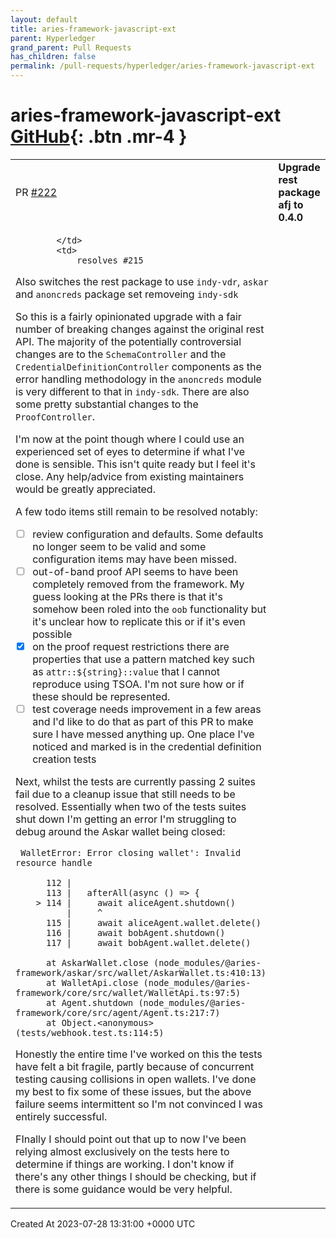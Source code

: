 ```yaml
---
layout: default
title: aries-framework-javascript-ext
parent: Hyperledger
grand_parent: Pull Requests
has_children: false
permalink: /pull-requests/hyperledger/aries-framework-javascript-ext
---
```


# aries-framework-javascript-ext <span class="fs-3 right-align">[GitHub](https://github.com/hyperledger/aries-framework-javascript-ext){: .btn .mr-4 }</span>


<div>
    <table>
        <tr>
            <td>
                PR <a href="https://github.com/hyperledger/aries-framework-javascript-ext/pull/222" class=".btn">#222</a>
            </td>
            <td>
                <b>
                    Upgrade rest package afj to 0.4.0
                </b>
            </td>
        </tr>
        <tr>
            <td>
                
            </td>
            <td>
                resolves #215 

Also switches the rest package to use `indy-vdr`, `askar` and `anoncreds` package set removeing `indy-sdk`

So this is a fairly opinionated upgrade with a fair number of breaking changes against the original rest API. The majority of the potentially controversial changes are to the `SchemaController` and the `CredentialDefinitionController` components as the error handling methodology in the `anoncreds` module is very different to that in `indy-sdk`. There are also some pretty substantial changes to the `ProofController`.

I'm now at the point though where I could use an experienced set of eyes to determine if what I've done is sensible. This isn't quite ready but I feel it's close. Any help/advice from existing maintainers would be greatly appreciated. 

A few todo items still remain to be resolved notably:

- [ ] review configuration and defaults. Some defaults no longer seem to be valid and some configuration items may have been missed. 
- [ ] out-of-band proof API seems to have been completely removed from the framework. My guess looking at the PRs there is that it's somehow been roled into the `oob` functionality but it's unclear how to replicate this or if it's even possible
- [x] on the proof request restrictions there are properties that use a pattern matched key such as `attr::${string}::value` that I cannot reproduce using TSOA. I'm not sure how or if these should be represented.
- [ ] test coverage needs improvement in a few areas and I'd like to do that as part of this PR to make sure I have messed anything up. One place I've noticed and marked is in the credential definition creation tests

Next, whilst the tests are currently passing 2 suites fail due to a cleanup issue that still needs to be resolved. Essentially when two of the tests suites shut down I'm getting an error I'm struggling to debug around the Askar wallet being closed:

```
 WalletError: Error closing wallet': Invalid resource handle

      112 |
      113 |   afterAll(async () => {
    > 114 |     await aliceAgent.shutdown()
          |     ^
      115 |     await aliceAgent.wallet.delete()
      116 |     await bobAgent.shutdown()
      117 |     await bobAgent.wallet.delete()

      at AskarWallet.close (node_modules/@aries-framework/askar/src/wallet/AskarWallet.ts:410:13)
      at WalletApi.close (node_modules/@aries-framework/core/src/wallet/WalletApi.ts:97:5)
      at Agent.shutdown (node_modules/@aries-framework/core/src/agent/Agent.ts:217:7)
      at Object.<anonymous> (tests/webhook.test.ts:114:5)
```

Honestly the entire time I've worked on this the tests have felt a bit fragile, partly because of concurrent testing causing collisions in open wallets. I've done my best to fix some of these issues, but the above failure seems intermittent so I'm not convinced I was entirely successful.

FInally I should point out that up to now I've been relying almost exclusively on the tests here to determine if things are working. I don't know if there's any other things I should be checking, but if there is some guidance would be very helpful.
            </td>
        </tr>
    </table>
    <div class="right-align">
        Created At 2023-07-28 13:31:00 +0000 UTC
    </div>
</div>

